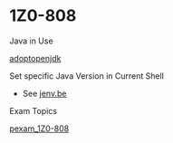 # 1Z0-808
Java in Use

[adoptopenjdk](https://adoptopenjdk.net)

Set specific Java Version in Current Shell

- See [jenv.be](https://www.jenv.be)

Exam Topics

[pexam_1Z0-808](https://education.oracle.com/java-se-8-programmer-i/pexam_1Z0-808)
